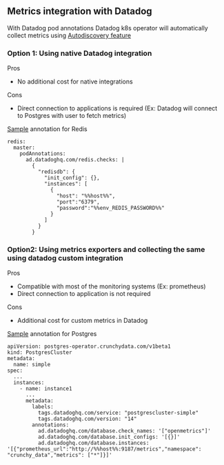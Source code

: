 ## Metrics integration with Datadog
With Datadog pod annotations Datadog k8s operator will automatically collect metrics using [Autodiscovery feature](https://docs.datadoghq.com/containers/kubernetes/integrations/?tab=kubernetesadv2)

### Option 1: Using native Datadog integration
Pros
- No additional cost for native integrations

Cons
- Direct connection to applications is required (Ex: Datadog will connect to Postgres with user to fetch metrics)

[Sample](https://github.com/simpledotorg/container-deployment/blob/master/k8s/manifests/simple/redis/values.yaml#L7-L20) annotation for Redis
```
redis:
  master:
    podAnnotations:
      ad.datadoghq.com/redis.checks: |
        {
          "redisdb": {
            "init_config": {},
            "instances": [
              {
                "host": "%%host%%",
                "port":"6379",
                "password":"%%env_REDIS_PASSWORD%%"
              }
            ]
          }
        }
```

### Option2: Using metrics exporters and collecting the same using datadog custom integration
Pros
- Compatible with most of the monitoring systems (Ex: prometheus)
- Direct connection to application is not required

Cons
- Additional cost for custom metrics in Datadog

[Sample](https://github.com/simpledotorg/container-deployment/blob/master/k8s/manifests/simple/pgo-postgres/postgres.yaml#L40-L4) annotation for Postgres
```
apiVersion: postgres-operator.crunchydata.com/v1beta1
kind: PostgresCluster
metadata:
  name: simple
spec:
  ...
  instances:
    - name: instance1
      ...
      metadata:
        labels:
          tags.datadoghq.com/service: "postgrescluster-simple"
          tags.datadoghq.com/version: "14"
        annotations:
          ad.datadoghq.com/database.check_names: '["openmetrics"]'
          ad.datadoghq.com/database.init_configs: '[{}]'
          ad.datadoghq.com/database.instances: '[{"prometheus_url":"http://%%host%%:9187/metrics","namespace": "crunchy_data","metrics": ["*"]}]'
```

